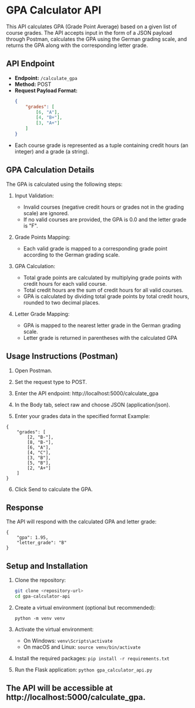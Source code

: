 # GPA Calculator API

This API calculates GPA (Grade Point Average) based on a given list of course grades. The API accepts input in the form of a JSON payload through Postman, calculates the GPA using the German grading scale, and returns the GPA along with the corresponding letter grade.

## API Endpoint

- **Endpoint:** `/calculate_gpa`
- **Method:** POST
- **Request Payload Format:**
  ```json
  {
      "grades": [
          [6, "A"],
          [4, "B+"],
          [3, "A+"]
      ]
  }
  ```
- Each course grade is represented as a tuple containing credit hours (an integer) and a grade (a string).


## GPA Calculation Details
The GPA is calculated using the following steps:
1. Input Validation:
    - Invalid courses (negative credit hours or grades not in the grading scale) are ignored.
    - If no valid courses are provided, the GPA is 0.0 and the letter grade is "F".

2. Grade Points Mapping:
    - Each valid grade is mapped to a corresponding grade point according
      to the German grading scale.

3. GPA Calculation:
    - Total grade points are calculated by multiplying grade points with credit hours for each valid course.
    - Total credit hours are the sum of credit hours for all valid courses.
    - GPA is calculated by dividing total grade points by total credit hours, rounded to two decimal places.

4. Letter Grade Mapping:
    - GPA is mapped to the nearest letter grade in the German grading scale.
    - Letter grade is returned in parentheses with the calculated GPA 

## Usage Instructions (Postman)

1. Open Postman.

2. Set the request type to POST.

3. Enter the API endpoint: http://localhost:5000/calculate_gpa

4. In the Body tab, select raw and choose JSON (application/json).

5. Enter your grades data in the specified format
    Example:
```
{
    "grades": [
        [2, "B-"],
        [8, "B-"],
        [6, "A"],
        [4, "C"],
        [3, "B"],
        [5, "B"],
        [2, "A+"]
    ]
}
```

6. Click Send to calculate the GPA.


## Response
The API will respond with the calculated GPA and letter grade:
```
{
    "gpa": 1.95,
    "letter_grade": "B"
}
```

## Setup and Installation

1. Clone the repository:
   ```bash
   git clone <repository-url>
   cd gpa-calculator-api

2. Create a virtual environment (optional but recommended):
    ```
    python -m venv venv
    ```
3. Activate the virtual environment:
    - On Windows:   ```venv\Scripts\activate```
    - On macOS and Linux: ```source venv/bin/activate```

4. Install the required packages: ```pip install -r requirements.txt```

5. Run the Flask application: ```python gpa_calculator_api.py```


## The API will be accessible at http://localhost:5000/calculate_gpa.